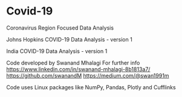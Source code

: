 # Covid-19
Coronavirus Region Focused Data Analysis 

Johns Hopkins COVID-19 Data Analysis - version 1

India COVID-19 Data Analysis - version 1

Code developed by Swanand Mhalagi
For further info
https://www.linkedin.com/in/swanand-mhalagi-8b1813a7/
https://github.com/swanandM
https://medium.com/@swan1991m

Code uses Linux packages like NumPy, Pandas, Plotly and Cufflinks
